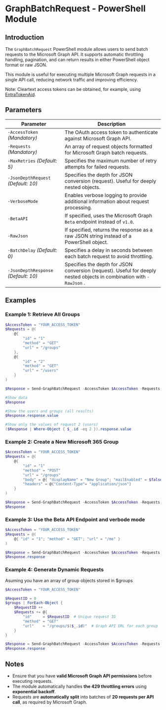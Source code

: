 # GraphBatchRequest - PowerShell Module

## Introduction

The `GraphBatchRequest` PowerShell module allows users to send batch requests to the Microsoft Graph API.
It supports automatic throttling handling, pagination, and can return results in either PowerShell object format or raw JSON.

This module is useful for executing multiple Microsoft Graph requests in a single API call, reducing network traffic and improving efficiency.

Note: Cleartext access tokens can be obtained, for example, using [EntraTokenAid](https://github.com/zh54321/EntraTokenAid).

## Parameters

| Parameter                    | Description                                                                                 |
| ---------------------------- | ------------------------------------------------------------------------------------------- |
| `-AccessToken` *(Mandatory)* | The OAuth access token to authenticate against Microsoft Graph API.                         |
| `-Requests` *(Mandatory)*    | An array of request objects formatted for Microsoft Graph batch requests.                   |
| `-MaxRetries` *(Default: 5)* | Specifies the maximum number of retry attempts for failed requests.                         |
| `-JsonDepthRequest` *(Default: 10)* | Specifies the depth for JSON conversion (request). Useful for deeply nested objects. |
| `-VerboseMode`               | Enables verbose logging to provide additional information about request processing.         |
| `-BetaAPI`                   | If specified, uses the Microsoft Graph `Beta` endpoint instead of `v1.0`.                   |
| `-RawJson`                   | If specified, returns the response as a raw JSON string instead of a PowerShell object.     |
| `-BatchDelay` *(Default: 0)* | Specifies a delay in seconds between each batch request to avoid throttling.                |
| `-JsonDepthResponse` *(Default: 10)* | Specifies the depth for JSON conversion (request). Useful for deeply nested objects in combination with `-RawJson` .  |

## Examples

### Example 1: **Retrieve All Groups**

```powershell
$AccessToken = "YOUR_ACCESS_TOKEN"
$Requests = @(
    @{ 
        "id" = "1"
        "method" = "GET"
        "url" = "/groups" 
    },
    @{ 
        "id" = "2"
        "method" = "GET"
        "url" = "/users" 
    }
)

$Response = Send-GraphBatchRequest -AccessToken $AccessToken -Requests $Requests

#Show data
$Response

#Show the users and groups (all results)
$Response.response.value

#Show only the values of request 2 (users)
($Response | Where-Object { $_.id -eq 2 }).response.value
```

### Example 2: **Create a New Microsoft 365 Group**

```powershell
$AccessToken = "YOUR_ACCESS_TOKEN"
$Requests = @(
    @{ 
        "id" = "1"
        "method" = "POST"
        "url" = "/groups"
        "body" = @{ "displayName" = "New Group"; "mailEnabled" = $false; "mailNickname" = "whatever"; "securityEnabled" = $true }
        "headers" = @{"Content-Type"= "application/json"} 
    }
)

$Response = Send-GraphBatchRequest -AccessToken $AccessToken -Requests $Requests -RawJson
$Response
```

### Example 3: **Use the Beta API Endpoint and verbode mode**

```powershell
$AccessToken = "YOUR_ACCESS_TOKEN"
$Requests = @(
    @{ "id" = "1"; "method" = "GET"; "url" = "/me" }
)

$Response = Send-GraphBatchRequest -AccessToken $AccessToken -Requests $Requests -BetaAPI -VerboseMode
$Response.response
```

### Example 4: **Generate Dynamic Requests**

Asuming you have an array of group objects stored in $groups
```powershell
$AccessToken = "YOUR_ACCESS_TOKEN"

$RequestID = 0
$groups | ForEach-Object {
    $RequestID ++
    $Requests += @{
        "id"     = $RequestID  # Unique request ID
        "method" = "GET"
        "url"    = "/groups/$($_.id)"  # Graph API URL for each group
    }
}

$Response = Send-GraphBatchRequest -AccessToken $AccessToken -Requests $Requests -VerboseMode
$Response.response
```

## Notes

- Ensure that you have **valid Microsoft Graph API permissions** before executing requests.
- The module automatically handles **the 429 throttling errors** using **exponential backoff**.
- Requests are **automatically split** into batches of **20 requests per API call**, as required by Microsoft Graph.
